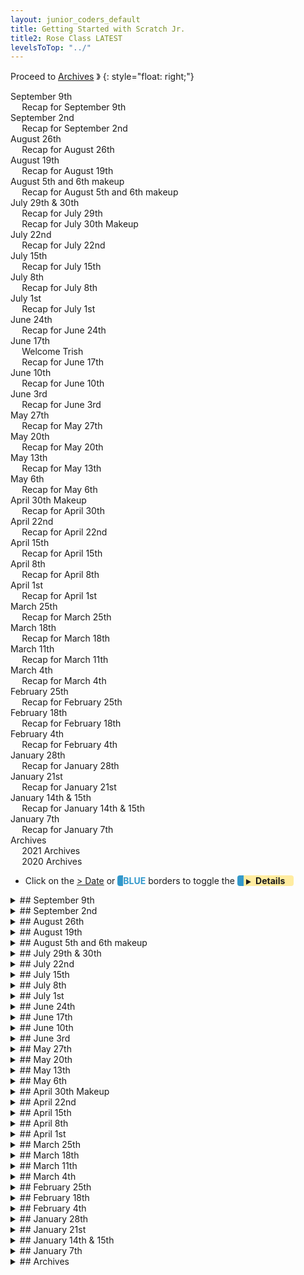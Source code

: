 ```yaml
---
layout: junior_coders_default
title: Getting Started with Scratch Jr.
title2: Rose Class LATEST
levelsToTop: "../"
---
```



Proceed to [Archives](./RoseClassNotes-Archives.html) 》 
{: style="float: right;"}
<br clear="both">

<div id="toc">

<!-- TOC -->

* [September 9th](#september-9th)
  * [Recap for September 9th](#recap-for-september-9th)
* [September 2nd](#september-2nd)
  * [Recap for September 2nd](#recap-for-september-2nd)
* [August 26th](#august-26th)
  * [Recap for August 26th](#recap-for-august-26th)
* [August 19th](#august-19th)
  * [Recap for August 19th](#recap-for-august-19th)
* [August 5th and 6th makeup](#august-5th-and-6th-makeup)
  * [Recap for August 5th and 6th makeup](#recap-for-august-5th-and-6th-makeup)
* [July 29th & 30th](#july-29th--30th)
  * [Recap for July 29th](#recap-for-july-29th)
  * [Recap for July 30th Makeup](#recap-for-july-30th-makeup)
* [July 22nd](#july-22nd)
  * [Recap for  July 22nd](#recap-for--july-22nd)
* [July 15th](#july-15th)
  * [Recap for July 15th](#recap-for-july-15th)
* [July 8th](#july-8th)
  * [Recap for July 8th](#recap-for-july-8th)
* [July 1st](#july-1st)
  * [Recap for July 1st](#recap-for-july-1st)
* [June 24th](#june-24th)
  * [Recap for June 24th](#recap-for-june-24th)
* [June 17th](#june-17th)
  * [Welcome Trish](#welcome-trish)
  * [Recap for June 17th](#recap-for-june-17th)
* [June 10th](#june-10th)
  * [Recap for June 10th](#recap-for-june-10th)
* [June 3rd](#june-3rd)
  * [Recap for June 3rd](#recap-for-june-3rd)
* [May 27th](#may-27th)
  * [Recap for May 27th](#recap-for-may-27th)
* [May 20th](#may-20th)
  * [Recap for May 20th](#recap-for-may-20th)
* [May 13th](#may-13th)
  * [Recap for May 13th](#recap-for-may-13th)
* [May 6th](#may-6th)
  * [Recap for May 6th](#recap-for-may-6th)
* [April 30th Makeup](#april-30th-makeup)
  * [Recap for April 30th](#recap-for-april-30th)
* [April 22nd](#april-22nd)
  * [Recap for April 22nd](#recap-for-april-22nd)
* [April 15th](#april-15th)
  * [Recap for April 15th](#recap-for-april-15th)
* [April 8th](#april-8th)
  * [Recap for April 8th](#recap-for-april-8th)
* [April 1st](#april-1st)
  * [Recap for April 1st](#recap-for-april-1st)
* [March 25th](#march-25th)
  * [Recap for March 25th](#recap-for-march-25th)
* [March 18th](#march-18th)
  * [Recap for March 18th](#recap-for-march-18th)
* [March 11th](#march-11th)
  * [Recap for March 11th](#recap-for-march-11th)
* [March 4th](#march-4th)
  * [Recap for March 4th](#recap-for-march-4th)
* [February 25th](#february-25th)
  * [Recap for February 25th](#recap-for-february-25th)
* [February 18th](#february-18th)
  * [Recap for February 18th](#recap-for-february-18th)
* [February 4th](#february-4th)
  * [Recap for February 4th](#recap-for-february-4th)
* [January 28th](#january-28th)
  * [Recap for January 28th](#recap-for-january-28th)
* [January 21st](#january-21st)
  * [Recap for January 21st](#recap-for-january-21st)
* [January 14th & 15th](#january-14th--15th)
  * [Recap for January 14th & 15th](#recap-for-january-14th--15th)
* [January 7th](#january-7th)
  * [Recap for January 7th](#recap-for-january-7th)
* [Archives](#archives)
  * [2021 Archives](#2021-archives)
  * [2020 Archives](#2020-archives)

<!-- /TOC -->

</div>

-   Click on the [> Date]() or <span style="color: #3399cc;  border-left: 9px solid #3399cc!important;border-radius: 4px 4px; font-weight: bold">BLUE</span> borders to toggle the <span style="background-color:#ffeca0; border-left: 10px solid #3399cc !important;border-radius: 4px 4px;"><b> &nbsp;<span style="font-size: 70%">▶︎</span>&nbsp;&nbsp;Details&nbsp;&nbsp;&nbsp;&nbsp;</b></span> 

<details markdown=1>
<summary markdown=1>## September 9th
</summary>

## September 9th

### Recap for September 9th

Today was an artistic day as kids finished the final version of their Showcase Posters. After fixing the grammar of their drafts, we got out the pens, paper, and scrapbook sheets and created the final mockups, added decorative touches, and put it all together in the scrapbooking sheets. Kids really enjoyed pulling back the cover sheets. The results we quite nice.

{% include imgur.html title="" ID="https://i.imgur.com/RTatZto.jpg" caption="Come to our Showcase on September 30th, after 5PM, to see the rest." width="" height="" spacer="" %}

More than just an art project, this activity is a way of helping kids take pride in their work

It also helps them reflect on questions like:
- What makes a project great? What are the elements of a good game?
- What do I like about this project? What do I like? What would other people like?
- How would I explain this project to someone else? 
- What is a good set of instructions?  How do I make the game easy to use?
- How do specific code points work in the game? How do blocks go together to accomplish major and minor tasks?

Working on the text helped me work on and evaluate the kids' English skills as well. The writing and rewriting process helped them learn and reinforce new skills related to spelling, grammar, vocabulary, and so on. After the break we had a group sharing time where kids practice presenting about their project with others in English.



</details>

<details markdown=1>
<summary markdown=1>## September 2nd
</summary>

## September 2nd

### Recap for September 2nd

Today we continued working on preparation for the Fall Showcase. Kids started or continued adding sections to their Poster, including summaries, favorite parts, instructions and game play, details about the code, and fun facts. 

In addition I did a few one-on-one sessions with the kids, including fixing an accidentally deleted sprite, and initializing positions so the sprite would stay in position.

At the end of class I noted with them some of their accomplishments for the day:

- Student M wanted to write in Japanese first and then translate that into English. When he tried to explain the Japanese to me in English, he found he could just say it in English directly.

- Student D worked very steadily and neatly.

- Student S was good at asking for help and being patient about getting answers.

- Student Y was also very organized and worked independently.

- Student K enjoyed collaborating and made a good effort at explaining his questions English.

- Student H was very enthusiastic and showed initiative and creativity. His poster design was a model for the rest of the class. 

</details>


<details markdown=1>
<summary markdown=1>## August 26th
</summary>

## August 26th

### Recap for August 26th

Today we began with an overview of the upcoming Fall Showcase. (more information about this will be sent to parents soon.) I went over the various elements they will be prepared to talk about, such as giving an introduction, explaining the game play, and so on.

Student K and M  wrote short descriptions of their projects as part of their introductions. This inspired them to make minor improvements to their games, such as adding a game over score or descriptions of the various levels.

Student S chose some projects for her Showcase and we practiced describing her ScratchJr. projects and how they function. She may also demonstrate a recent Scratch project.


</details>


<details markdown=1>
<summary markdown=1>## August 19th
</summary>

## August 19th

### Recap for August 19th


{% include zakviewer.html Name="2022 8 19 COFM Final" ID="https://scratch.mit.edu/projects/716775548/" caption="Student M has completed his project. 

His final addition this week was to add a high score variable and show it, just as in [this Jelly Jump project](https://scratch.mit.edu/projects/674006017/). We examined the code, and found and imported the sprite that displays the score, and the code in the project that updates the score:

``` 
when @greenFlag clicked
forever
    set [score v] to (round (((scrollY) + (50)) / (100)))
    if <(score) > (☁ Actual highscore)> then
        set [☁ Actual highscore v] to (score)
    end
end
```
{: .msb}

He then modified this to work in his project.

``` 
when @greenFlag clicked
forever
    if <(MONEY) > (☁ Actual highscore)> then
        set [☁ Actual highscore v] to (MONEY)
    end
end
```
{: .msb}

This was a great exercise in hacking and reusing code from one project to another.
<span>" %}


{% include zakviewer.html Name="2022 8 19 Submarine remix on Scratch" ID="https://scratch.mit.edu/projects/593081843/" caption="We then discussed his next project, and he looked through his rather long list of remixes to find one he liked, which turns out to be this submarine game." %}


Since Student S is starting Scratch, I suggested she try [Run Marco Run](https://runmarco.allcancode.com/), which is a useful as training for using Scratch. She was able to get through the first few levels very well on her own. 

{% include imgur.html title="" ID="https://i.imgur.com/lyVrsXp.jpg" caption="When she reached the stage of having to repeat a series of blocks we used pen and paper to work out what the repeated sequence should be. After a few tries she seemed to get it." width="" height="300px" spacer="" %}

{% include zakviewer.html Name="2022 8 19 heart, cloud and ballon" ID="https://scratch.mit.edu/projects/719819301/" caption="She also finished the flying tutorial she started last week. I challenged her to add something to the project, and suggested she use a change size block, and this is how it came out." %}

Student H mostly explored on his own. Though he indicated he wanted to make a project, he did not do so in the end.




</details>



<details markdown=1>
<summary markdown=1>## August 5th and 6th makeup
</summary>

## August 5th and 6th makeup

### Recap for August 5th and 6th makeup



This week some of our class joined with the Summer Coding Camp, where they could work with other scratchers. 

{% include zakviewer.html Name="2022 8 5 Student K Roulette Wheel" ID="https://scratch.mit.edu/projects/719581720/" caption="For example, Student K made this project with a start button and a rotationg roulette wheel." %}

{% include zakviewer.html Name="2022 8 5 Student K color effect" ID="https://scratch.mit.edu/projects/614660661/" caption="He also made a series of projects such as this one exploring color effects." %}

{% include zakviewer.html Name="2022 8 5 Student D" ID="https://scratch.mit.edu/projects/718490181/" caption="Student D also joined the Cooding camp and worked on this maze project." %}

{% include zakviewer.html Name="2022 8 5 COFM for 2022 07 29 code with instructions on Scratch" ID="https://scratch.mit.edu/projects/716775548/" caption="Student M finished adding the art gallery for his project and initialized his variables. I can see that he is beginning to understand how to modify the project, and the project is now quite functional." %}

{% include zakviewer.html Name="2022 8 5 Untitled on Scratch" ID="https://scratch.mit.edu/projects/719819301/" caption="Student S is graduating up to scratch, and made this project based on a flying tutorial. She is doing a great job quickly developing mouse and keyboard skills needed for Scratch, and is able to navigate the tutorial almost by herself." %}

</details>


<details markdown=1>
<summary markdown=1>## July 29th & 30th
</summary>

## July 29th & 30th

### Recap for July 29th


{% include zakviewer.html Name="2022-07-29 Demon Game" ID="https://scratch.mit.edu/projects/708689193/" caption="Student K fixed his weapons to show meaningful weapon names when hovering. He added code to attack when the space key is pressed. The coding focus was broadcasts and creating myblocks." %}


{% include zakviewer.html Name="2022-07-29 COFM " ID="https://scratch.mit.edu/projects/716775548/" caption="Student M started making the code for his 3rd room. We reviewed the concept of nested ifs, and when he suddenly got it, he was off. He is making great progress and as usual showing great initiative." %}



{% include imgur.html title="" ID="https://i.imgur.com/M5KIwGR.gif" caption="Student S created a variation of the Animate My Name Bootup Project. We used multiple start blocks to make the letters move at different angles and spin at different speeds." width="" height="" spacer="" %}

### Recap for July 30th Makeup

{% include zakviewer.html Name="2022 8 2 Untitled-7 on Scratch" ID="https://scratch.mit.edu/projects/716423538/" caption="Though Student D arrived late and was only in class briefly, he did make this original project. The project is not quite finished but his effort working out how to code it  was very good." %}



</details>


<details markdown=1>
<summary markdown=1>## July 22nd
</summary>

##  July 22nd

###  Recap for  July 22nd


{% include zakviewer.html Name="2022 7 25 COFM" ID="https://scratch.mit.edu/projects/716761149/" caption="
Student M did some layer adjusting: the room closed sprite covering the classroom has to appear in front of the classroom when the game starts. If the he has enough money, clicking the sprite opens the classroom. We then used some nested ifs: if the cat is assigned to go to the classroom, then if there is enough money, the cat can go to the classroom. 

Student M has definitely improved his skill in the course of this project.  Having done two room with help, I think he might be ready to take on the final 6 rooms by himself. 

<span>" %}

{% include imgur.html title="" ID="https://i.imgur.com/XFfxbPF.png" caption="Student D worked on making a project about someone turning on a lightbulb. I gave him some tips on using the costume editor that he used to make this drawing." width="" height="" spacer="" %}

{% include zakviewer.html Name="2022-07-25 Untitled-7 on Scratch" ID="https://scratch.mit.edu/projects/716423538/" caption="He also made this project based on a tutorial." %}

Student S made a ScratchJr. maze project similar to a mario platformer. She did a great job using message blocks, and together we added coins that disappear when the player touches them, and even a flashing effect and sound.

Student K continued making his go home button clear all the screens. We are working on adding code that will allow the player to use the weapon to attack the spider and skeleton. 

</details>



<details markdown=1>
<summary markdown=1>## July 15th
</summary>

## July 15th

### Recap for July 15th

* Demon Game

{% include zakviewer.html Name="2022 7 15 COFM 5" ID="https://scratch.mit.edu/projects/708689193/" caption="Student K first problem was that his You Die screen was showing when the game started. This was a good demonstration of why initialization is importabe. Then he added a return HOME button" %}

{% include zakviewer.html Name="2022 07 15 broadcast demo on Scratch" ID="https://scratch.mit.edu/projects/714399589/" caption="To implement his HOME button I used this basic project to show him how to use broadcasts and receive blocks to control other blocks. Clicking the cat hides the girl and makes the bowtie jump. Hiding the screen and buttons also led into a discussion about layers." %}

* Family Mart

{% include zakviewer.html Name="2022 7 15 COFM 2022 07 15 on Scratch" ID="https://scratch.mit.edu/projects/714407794/editor" caption="Student Y finished putting in the code for his classroom and then he worked on making that classroom only open up once the money is $100. He also changed some variables his names to make them more consistent." %}

Student H all worked on his own.

ScratchJr.
  : Student A made a project focusing on using a touch block. He made several characters that you could touch to make them say silly sounds. I suggested that he had separate motions that would start and last as long as the sounds. Adjusting it to do that was kind of fun.

  : Student S made a fidget spinner project and then added many characters that also did various turns. At the end of the class we used the camera to make a turning picture fidget.





</details>


<details markdown=1>
<summary markdown=1>## July 8th
</summary>

## July 8th

### Recap for July 8th

Scratch
  : The scratch group worked on individual projects today.

* Student M continued working on adding a second room to his project, and today his focus was on creating and modifying myblocks.

{% include imgur.html title="" ID="https://i.imgur.com/MeYggxz.png" caption="By renaming and creating new myblocks, he created separate code paths for the Family Mart and Classroom." width="" height="" spacer="" %}

{% include imgur.html title="" ID="https://i.imgur.com/XoBh3y4.png" caption="He began creating the matching code for these myblocks." width="" height="" spacer="" %}

* Student K fixed a mistake he made in copying my template code, and so was finally able to get the hearts to work. 

{% include imgur.html title="" ID="https://i.imgur.com/yEzbdlP.png" caption="He also transcribed another section of code that detects when the player dies. He began working on the 'you die' screen." width="" height="" spacer="" %}

* Pong Game

I prompted Student A to add some new features to his Pong game. He wanted to make the game repeat, so I introduced broadcast and receive blocks and we used them to make his project repeat after the ball breaks. 

{% include imgur.html title="" ID="https://i.imgur.com/XQ9mkZK.png" caption="I briefly explained why we needed a stop this script block here. Then, we used broadcast and receive to add a game over effect. " width="" height="" spacer="" %}

{% include zakviewer.html Name="2022-07-09 bounce game Daifuku 2022 07 01 on Scratch" ID="https://scratch.mit.edu/projects/710787791/" caption="While class finished he was working on adding a cat who comes in at the end of the game to break the broom." %}

* Exploring 
  
Student H seemed happy exploring games on his own today.


ScratchJr.
  : The ScratchJr. kids worked with our new teacher Trisha to make several original projects.

* Cat coming out of a shell

Student A made a couple of projects with original ideas. In one of them he cleverly makes a cat come out of a shell by moving the shell out of the way. He also created some clever synchronized motions. Even though he is still getting command of Scratch program logic, he is being very creative with what he can accomplish.

* Racing Game

Student S made a kind of racing game, where you can touch the cars to make them reach the end and go to the next screen. We talked about what a good next project for her would be, and we came up with the idea for a kind of maze where you have to tap the sprites in the right order to get the cat accross the screen. I introduced her to the copy shape tool in the image editor and she explored fun way to make drawings with this. Student S is also showing a lot of creativity and independent learning as well.



</details>


<details markdown=1>
<summary markdown=1>## July 1st
</summary>

## July 1st

### Recap for July 1st

Scratch Jr.
  : Student A made a game about 2 cats fighting each other  

  : Student S maze project: we made a dragon maze game. , using messages to hide another character  
  

Scratch
  : Student Y continued working on generating random armor. He added more costumes and the appropriate code in parts of the costume but still has some parts to finish.


  : Student K worked on cleaning up his projeect by renaming sprites. I worked with him to learn how to add code from a text template.
  
  
  : Student M worked very hard this week. To create the second room (the family mart) in his project, we first renamed the original mybocks and then created similar myblocks for the second room (the classroom). He has a few more steps before the second room is working.


{% include zakviewer.html Name="2022-07-02 bounce game" ID="https://scratch.mit.edu/projects/710787791/" caption="
Student D worked on his modified Broom Pong game. he wanted the ball to break, so I showed him how to create basic animation frames of the ball breaking using the editor. He made the costumes and next week we will make the broom break when it is hit. 
" %}


Student H did not create any projects today.


</details>


<details markdown=1>
<summary markdown=1>## June 24th
</summary>

## June 24th

### Recap for June 24th

{% include zakviewer.html Name="2022-06-24 Baseball" ID="https://scratch.mit.edu/projects/708987771/" caption="Student D made a baseball game. I gave him an introduction to a variety or different blocks, for example, the 'key pressed - key pressed' trick:

```
change y by ((10) * (<key [up arrow v] pressed?> - <key [down arrow v] pressed?>))
```
{: .msb} 

makes the batter move. We make the baseball bounce against the ball and edge like this:

```
if <touching [Ball v]?> then
	point in direction (180)
	change [score v] by (-1)
end
if on edge, bounce
```
{: .msb} 

<span>" %}

{% include zakviewer.html Name="2022-06-24 Student Y Demon Game Fixed 2022 06 18 on Scratch" ID="https://scratch.mit.edu/projects/666094890/" caption="Today was a mostly a cleanup day for Student Y, who cleaned up his code to incorporate his armor selection step into the main flow. " %}

{% include zakviewer.html Name="2022-06-24 Demon Game with instructions cleaned up copy on Scratch" ID="https://scratch.mit.edu/projects/708689193/" caption="Student K also worked on his Demon Game" %}

{% include imgur.html title="" ID="https://i.imgur.com/tZPxb7v.png" caption="I gave him a rubric to complete and he make the corresponding code (with one mistake). He was very clever and discovered he could use emoji as costume names." width="" height="" spacer="" %}


{% include zakviewer.html Name="2022-06-29 COFM 2022 06 24 with directions for next week on Scratch" ID="https://scratch.mit.edu/projects/709704281/" caption="Student M began adding a second room to his project. He created new my blocks and used an if block to select which room his sprite will go to. This is still a work in progress." %}

Student S worked on making a simple maze in scratch.

Student A created a game in ScratchJr.: 

{% include giphy.html link="https://media.giphy.com/media/g6hT24RX0z023KDlFE/" %} 

Student H did not do any coding today, but focused on a fortnite scratch game.


</details>


<details markdown=1>
<summary markdown=1>## June 17th
</summary>

## June 17th

### Welcome Trish
A new assistant, Trish, will be joining our Friday class. She spent most of the class getting to know some of the kids, and having them 'teach her' about Scratch and ScratchJr. Trish is one of our Thursday Emerging Fluency teachers, but she will be coding with us on Fridays, so feel free to introduce yourself to her.


### Recap for June 17th

{% include zakviewer.html Name="2022-06-17 Student M COFM " ID="https://scratch.mit.edu/projects/701386865/" caption="First, Student M fixed the routine changes the max in the room when clicked. Then he made a new room for his cars if they get more than 100 pts." %}
{% include imgur.html title="" ID="https://i.imgur.com/CCH7VkZ.png" caption="He was able to code this mostly on his own, which was a step up for him." width="" height="" spacer="" %}


{% include zakviewer.html Name="2022-06-17 Student Y Demon Game Fixed 2022 03 25 on Scratch" ID="https://scratch.mit.edu/projects/666094890/" caption="Student Y first did some housekeepin on his project, such as fixing the initial position of his armor stand, and properly naming his sprites.  " %}

{% include zakviewer.html Name="2022-06-17 Simple broadcast on click demo" ID="https://scratch.mit.edu/projects/706303339/" caption="Then I created him this demo project so he could see how to use broadcasts and randomly generate different armor. He worked on creating more armor for his project." %}


{% include zakviewer.html Name="2022-06-17 Student K Demon Game" ID="https://scratch.mit.edu/projects/703632443/" caption="student K created a variable for Health Points and made his character lose HP when attacked by the spider or goblin. I explained to him how to make his heart show health points, but we left coding it until next week. It will eventually look like this: 

```
define renew health
show
if <(id) > (HP)> then
    switch costume to [black v]
    if <(id) < ((HP) + (10))> then
        switch costume to [half v]
    end
else
    switch costume to [red v]
end
show
```
{: .msb}

<span>" %}


{% include imgurmp4Captioned.html title="" link="https://i.imgur.com/GyJP5lm.mp4" caption="
A new teacher, Trisha, is joining us, and Student A and showed off his latest project to her about a cat and 'letter' M ? having a conversation. This is a good use of message and wait blocks to keep the conversation going." width="" height="" spacer="" %}



</details>

<details markdown=1>
<summary markdown=1>## June 10th
</summary>

## June 10th

### Recap for June 10th


{% include zakviewer.html Name="2022-06-10 butter on Scratch" ID="https://scratch.mit.edu/projects/703548222/" caption="Student H made a project devoted to the song Butter. We touched on how to initialize project, how to trigger an action with a click, and how to broadcast a message to all the blocks (so they hide), and included a glide and change size block when BTS is clicked. This project is a step forward for this child." %}

{% include zakviewer.html Name="2022-06-10 Demon Game with instructions" ID="https://scratch.mit.edu/projects/679374913/" caption="Student K worked on making the Spider move when the main game starts. Eventually the spider will deliver damage to Maikey, and the damage will be shown in the hearts. " %}

{% include zakviewer.html Name="2022-06-12 Student Y Demon Game Fixed 2022 03 25 on Scratch" ID="https://scratch.mit.edu/projects/666094890/" caption="Student Y revised his armor selection system. After pressing 'a' the armor selection screen shows. Pressing the random armor button sends a messge to generate a random weapon in the weapon block." %}


Student S made a project where a dragon tries to eat Utlraman. She used say, blocks, bump blokcs, visibility blocks, among others. The she began a 'day in the life' project that makes a 4 panel comic. She began by making a conversation bwteen here and her mother.

Student A made project called a sunny day for biking where and airplane and a bicyle walk through a scene with clouds, birds and a jumping basketball.

{% include zakviewer.html Name="2022-06-12 COFM 2022 06 03 with directions for next week on Scratch" ID="https://scratch.mit.edu/projects/701386865/" caption="Student M added some template code that increased the maximum number of occupants if the player has enought money. Then we adjust this in class to happen if the player clicks the family mart." %}



{% include zakviewer.html Name="2022-06-12 Untitled-3" ID="https://scratch.mit.edu/projects/703546178/" caption="Student D made a balloon popping game from a tutorial. Then we worked together to come up with some improvements such as sounds, setting a score limit of 100, color effects, and a star effect." %}


{% include imgur.html title="" ID="https://i.imgur.com/cHmQN3m.png" caption="The star effect uses the mosaic effects." width="" height="" spacer="" %}



</details>


<details markdown=1>
<summary markdown=1>## June 3rd
</summary>

## June 3rd

### Recap for June 3rd


{% include zakviewer.html Name="2022-06-03 COFM " ID="https://scratch.mit.edu/projects/701386865/" caption="Student M and I discussed next steps for his program. He wanted to make it that if you have enough money, the number of people in the Family Mart goes up. I gave him some pseudocode for how to do it, and he made an effort to complete it, to be completed next week." %}



{% include imgur.html title="" ID="https://i.imgur.com/tYe4T4M.png" caption="Student A made a multiscreen project. The first has the cat saying something and then goin gto the second dscreen. " width="" height="" spacer="" %}

{% include imgur.html title="" ID="https://i.imgur.com/Tto3bN2.png" caption="The second used the bump block to play a game of basketball. " width="" height="" spacer="" %}

{% include imgur.html title="" ID="https://i.imgur.com/Tto3bN2.png" caption="The third created a conversation between the cat and the robot using message blocks. Student A is making progress." width="" height="" spacer="" %}


{% include zakviewer.html Name="2022-06-03 Student D Pong" ID="https://scratch.mit.edu/projects/700521898/" caption="Student D made the pong tutorial. Then I challenged him to make some modifications. He made the color of the padddle chane when it is hit. He learned how to use the time to limit the game to 3 minutes. We talked about how to calulate how many seconds are in 3 minutes. He added levels, and the speed of the ball changes each level. He added a score." %}


Student S made a project describing her day. In addition to using a variety of blocks, I sowed her a trick to make it look as though she is getting dressed and the clothes are following her in the 2nd and 3rd screen.
{: .jsgif style='margin-bottom:0;'}
{% include giphy.html link="https://media.giphy.com/media/pbnDkWsoPLAHiGDyke/" %} 


Student H was not feeling well and spent most of the class resting.
{: .jsgif}

{% include zakviewer.html Name="2022-06-03 Student Y Demon Game" ID="https://scratch.mit.edu/projects/666094890/" caption="Student Y wanted to create a minecraft armor table. After a little discussion he understood the basic procedure and he used some initial go to blocks to place each part. When you press 'a'' the table appears." %}

{% include zakviewer.html Name="2022-06-03 Demon Game with instructions" ID="https://scratch.mit.edu/projects/679374913/" caption="Student K continued working on adapting his characters' costumes." %}

</details>



<details markdown=1>
<summary markdown=1>## May 27th
</summary>

## May 27th

### Recap for May 27th


UFO
  : Student S worked on her own project for a while, and then we worked together on an original project about UFO's. Two cats are speaking. She learned the "bump and step back" trick to activate a bump without getting stuck in a loop. She used wait blocks to make a conversation, and then a UFO appears.

{% include giphy.html link="https://media.giphy.com/media/r2SSTXQWb5kzXQygHu/" %} 


{% include veed.html title="" ID="https://www.veed.io/embed/fb341e14-92fd-4afc-9188-b0fe19c93248" caption="Student A made a project that used tap blocks and messages and a variety of blocks, including ones he created himself." width="" height="" spacer="" %}


 
{% include zakviewer.html Name="2022-05-7 Cat owns an Family Mart 2022 05 20 with directions" ID="https://scratch.mit.edu/projects/694152059/" caption="Student M followed a template that I gave him and added code to make his cats return when the family mart is full. " %}

{% include imgur.html title="" ID="https://i.imgur.com/6PxIh9R.png" caption="He learned how to use the set variable and swich costume blocks to create the effect." width="" height="" spacer="" %}


{% include imgur.html title="" ID="https://i.imgur.com/zjOyaqr.png" caption="Student K worked on carefully redrawing his character so it could be blue. Due to a limitation in Scratch this was necessary. This was a time consuming progress so kudos for sticking with it." width="" height="" spacer="" %}


{% include zakviewer.html Name="2022-05-27ß Scratch Project" ID="https://scratch.mit.edu/projects/697370880/" caption="Student D worked on various challenges using the point and move blocks. For example he had to make the 7 sprite move in a square, and then in a larger square. The next challenge, partly completed, is to make the 7 and 9 switch places." %}


</details>


<details markdown=1>
<summary markdown=1>## May 20th
</summary>

## May 20th

### Recap for May 20th


{% include zakviewer.html Name="2022-05-21 Cat owns an Family Mart 2022 05 20 with directions for next week on Scratch" ID="https://scratch.mit.edu/projects/694152059/" caption="student M made the cat go back to his original place when the family mart was full. " %}


{% include zakviewer.html Name="2022-05-21 Demon Game using clones on Scratch" ID="https://scratch.mit.edu/projects/679374913/" caption="Student K modified his code so that the weapons follow his Maikey sprite. He also added some more sprites." %}

{% include zakviewer.html Name="2022-05-21 Student Y Demon Game Fixed 2022 03 25 on Scratch" ID="https://scratch.mit.edu/projects/666094890/" caption="Student Y added more characters to his game. We discussed how to go about making names for his characters that appear above them." %}


{% include zakviewer.html Name="2022-05-21 にゃんこ大戦争 on Scratch" ID="https://scratch.mit.edu/projects/689871622/" caption="Student H began making a battle cats project by using the youtube video below" %}

{% include youtubelazy.html  videoID="-K2T5o0eYbk" %}


Student S made another BootupPD project called my family. We then upgraded the project by making the characters speak, and I gave her the challenge of making the characters speak in turn. This is an exercise in using bump blocks, the start block, and message blocks. Next we will continue making the conversation pass from person to person in the project.

Student A worked on a rocket project and played with the costume editor and adding photos.


{% include zakviewer.html Name="2022-05-21 Untitled on Scratch" ID="https://scratch.mit.edu/projects/693723636/" caption="Student D worked his first tutorials in scratch. After he had a basic understanding of the layout and how to place blocks I encouraged him to explore the blocks he could. He worked mostly wiht the say and move blocks, but he also discovered the myblock feature. I showed him how to use that to repeat actions several times." %}


</details>


<details markdown=1>
<summary markdown=1>## May 13th
</summary>

## May 13th

### Recap for May 13th



{% include zakviewer.html Name="2022-05-13 Student Y Demon Game " ID="https://scratch.mit.edu/projects/666094890/eitor" caption="Student Y's main objective today was to have a character lose 'power' when clicked. " %}

{% include imgur.html title="" ID="https://i.imgur.com/l29boIW.png" caption="He tried to figure it out himself, and got very close. The power needed to be multliplied by -1 for the routine to work. When the character runs out of power, he will fall over and dies." width="" height="" spacer="" %}

{% include zakviewer.html Name="2022-05-13 Demon Game using clones on Scratch" ID="https://scratch.mit.edu/projects/679374913/" caption="Student K made his Maikey sprite move on arrow presses and made other adjustments to his game." %}

{% include zakviewer.html Name="2022-05-13 Student H looking for eyeglasses " ID="https://scratch.mit.edu/projects/553913239/" caption="Student H came up with 2 projects this week. He made this game that had a crazy cat chaing a pair of sunglasses." %}


{% include zakviewer.html Name="2022-05-13 Student H にゃんこ大戦争" ID="https://scratch.mit.edu/projects/689871622/" caption="He also made this cat that fires cats project. Click the bottom cat to see it in action." %}


ScratchJr
  : The ScratchJR kids worked on making a racing game based on this BootupPd project. 

{% include youtubelazy.html  videoID="0QY_rF8h6-Y" %}

First we made the characters move at different speeds, and to return home when they touch another character at the end of the line. Student A had a lot of fun experimenting with the drawing editor. Student S made this into a Mother's Day project, and showed initiative and creativity in choosing characters and in making the course go vertically, which looks very nice. 

{% include giphy.html link="https://media.giphy.com/media/0gu6fdPTswX9AnIkx1/" %} 



</details>

<details markdown=1>
<summary markdown=1>## May 6th
</summary>

## May 6th

### Recap for May 6th

ScratchJr
  : Student A decided to review skills by making his own project. It involved characters moving across the screen and bumping into each other. He also greatly enjoyed typing in various emoji. 

  : Student S made a project where the characters move, bump into each other, and can be tapped to do things. This is a review of how to use in the bump, touch and loop blocks.
{% include giphy.html link="https://media.giphy.com/media/rYHuM5QrTmL50Odcag/" %} 

Scratch
  : Students K and Y both use clones to show the tools. student M
{% include imgur.html title="" ID="https://i.imgur.com/tePWjT5.png" caption="When they press the tool number key, it should move to the player. We  learned how to use the join block with a variable to detect different types of key presses with one block. This way we compare the clicked key to the id of the clone and know which clone to activate. This works for clicks too" width="" height="" spacer="" %}


{% include zakviewer.html Name="2022-05-06 Demon Game using clones" ID="https://scratch.mit.edu/projects/679374913/" caption="You can see it here after choosi" %}

{% include imgur.html title="" ID="https://i.imgur.com/OUlDgSV.jpg" caption="Student Y worked on making a detailed plan for his project. Many students are reluctant to do this step, but he has embraced it with flair. also needed some instruction on converting webp files to jpg for his project." width="" height="" spacer="" %}


{% include imgur.html title="" ID="https://i.imgur.com/2804sgk.png" caption="Student M worked on making his cats go to Family Mart when they reach the middle. First we shrink them, increase the number of occupants and go to the room. He used a repeat loop for the shrink routine, and go to and ghost effects to make him disappear and reappear." width="" height="" spacer="" %}


First, Student H completed a 5 minute challenge to refactor a shooter game so it worked with the arrow keys instead of the w-a-s-d keys. Then I helped him change a video into a gif to import it into a new project. To help him maintain focus I used a 5 minute timer for him. If he maintained focus for 5 minutes, he would gain some free time. This seemed to be increase the amount of time he could stay on focus.

{% include zakviewer.html Name="2022-05-06 戦え" ID="https://scratch.mit.edu/projects/684157189/" caption="He also made several new mini-projects such as this one, which shows considerable progress." %}

</details>


<details markdown=1>
<summary markdown=1>## April 30th Makeup
</summary>

## April 30th Makeup

### Recap for April 30th



* Today Student M worked on his **Cat owns a Convenience Store** project. 


{% include imgur.html title="" ID="https://i.imgur.com/KZZjj53.png" caption="The first step was to set up 3 variables: room occupants, max in room, money. He then created myblocks (get money, go to room 1, leave room when ready) for the main start as a clone loop. This is the main game loop. We also started making the get money loop." width="" height="" spacer="" %}


{% include zakviewer.html Name="2022-04-30 Cat owns a Convenience Store" ID="https://scratch.mit.edu/projects/655392474/" caption="No visible changes as yet..." %}


* The other students in the class took turns "tutoring" Student S in using ScratchJr. They began a project with 2 screens, and I challenged her to continue the story on her own.

{% include imgur.html title="" ID="https://i.imgur.com/X6CV8nC.gif" caption=" She created a game where the cat chases the piece of toast. If it touches the toast it shrinks and the user has to touch it to make it bigger again. We talked about how to know when a game is over, and suggested the game end after 25 loops. She worked well on her own, and I gave her some help making the toast say 'ouch' using the bump block, and adding a jump to the fourth screen, by adding a blank screen, returning to screen 3, and then dragging the block. She also learned how to drag a sprite to a screen to make a copy of it in that screen." width="" height="" spacer="" %}




</details>



<details markdown=1>
<summary markdown=1>## April 22nd
</summary>

## April 22nd

### Recap for April 22nd

{% include zakviewer.html Name="2022-04-22 Demon Game using clones on Scratch" ID="https://scratch.mit.edu/projects/679374913/" caption="Student K continued trying to understand clones. We talked about how to size the health that make up his health meter. We created a new message to eliminate the need for many individual sprites and go directly to the main health sprite. We struggled to position the hearts at the right location, because it turned out an error elsewhere in his code was hiding the heart." %}


Student Y worked on figuring out how his player should choose their costume. Unusually, he dseems to have decided on a mix between randomly and with some user control. Once this is clear, he will be able to code it.

Student S chose to make another square maze like this: 

![](./../../../junior_coders/Overview/images/FollowTheMazeGame.gif)

Her focus was on learning how to use the paint editor to change line shapes, how to use the camera to import Pokemon images (for the buttons) into the paint editor, and then how to create buttons using messages. 

Student D worked on making a simplified Math Quiz. The key point was how to use messages to control the sequence of actions: Question 1 => Answer 1 -> Question 2 => Answer 2 -> Question 3 => Answer 3 -> Game over screen, where each arrow is a send/receive pair of blocks. He also learned how to use the camera to import images, and about using the hide and show blocks.

Students M and H made minor progress on their recent projects.


</details>



<details markdown=1>
<summary markdown=1>## April 15th
</summary>

## April 15th

### Recap for April 15th

Student M worked on developing his Cat Owns an Inn project. His plan is
* Each cat that goes into Room 1 gives $2
* A maximum of 5 cats can go into the room
* If you have more than $10, the maximum goes up by 1
* If the room is full, the cat goes back and has a worried expression. 

We began to code this, and talked about the variables we would need. 

Students Y and K are both at a stage where their Demon Game programs need to use clones to create multiple copies of a sprite. Today we discussed exactly how they want to use the clones. For example, how to choose weapon randomly or how to create hearts to show character strength. Once it is clear what they want, we will be able to make the clones behave as they should.

Students A and S worked first on making square mazes. In addition to giving practice in using the paint editor to control line thickness and fills, it demonstrates creating buttons that send messages.

![](./../../../junior_coders/Overview/images/FollowTheMazeGame.gif)


For a follow-up challenge we then created an Animate My Name project. The special challenge was making the middle letter make the outside letters change places. This involves one message going to two sprites at the same time.

{% include giphy.html link="https://media.giphy.com/media/PUxPUNhdwXulzfL1Za/" %} 


{% include zakviewer.html Name="2022-04-15 CHristmas Project" ID="https://scratch.mit.edu/projects/676278234/" caption=" He got a gif off the internet and added a modified version of a stock sound. He had a lot of fun showing it off after class to other students and parents." %}


</details>

<details markdown=1>
<summary markdown=1>## April 8th
</summary>

## April 8th

### Recap for April 8th

{% include zakviewer.html Name="2022-04-10 Demon Game" ID="https://scratch.mit.edu/projects/614681649/" caption="Student K continue working on his Demon game. He added some more game elements to his main screen, lik HP and hearts. He also began working on making a key press move the weapon to Mikey." %}


{% include imgur.html title="" ID="https://i.imgur.com/7P6sz1j.png" caption="Student M worked on making his cats point in the right direction when they appear. This involved an if test.  We used a set rotation style to keep the cat from rotating upside down, and set the direction to 90 or -90, depending on the variable left or right. The variable left or right is 1 when the character is on the right, and 2 when the character is on the left." width="" height="" spacer="" %}



Scratch Jr New Students
  : New student S1 used ScratchJr. to make a maze. We created a sprite with a set of shapes, and then she taught the cat to move around the shapes. We coded it so that if she touched the shapes, she would return to the original position. At the end we added a target sprite and a special effect when we successfullly reach the end of the maze.

  : New Student S2 started off by exploring Scratchjr. on his own. He told me he likes Pokemon characters, and he played with the paint editor. We made the pokemon characters move around the screen. I taught him how to copy code and he discovered that copying the same motion script made the characters move faster and faster. 


</details>



<details markdown=1>
<summary markdown=1>## April 1st
</summary>

## April 1st

### Recap for April 1st

Countdown Timer
  : Student K's first task was to create a countdown for the start of the game.

{% include imgur.html title="" ID="https://i.imgur.com/g8SGoDA.png" caption="We showed the sprite for 3 seconds, then waited, then broadcast to sprite 2," width="200px" height="" spacer="" %}

{% include imgur.html title="" ID="https://i.imgur.com/Cpyuhb0.png" caption="again, to sprite 1," width="150px" height="" spacer="" %}

{% include imgur.html title="" ID="https://i.imgur.com/NkJTmUD.png" caption="then finally to the start sprite," width="150px" height="" spacer="" %}

{% include imgur.html title="" ID="https://i.imgur.com/Ym9PYtw.png" caption="and lastly to where the game begins. This was a good demonstration of how broadcasts can be chained from one into the next to create a sequence of events." width="" height="" spacer="" %}

Using Clones to Choose a Weapon
  : Both Students today were at a stage in the game where they could use clones to create a series of buttons for choosing a weapon. 

{% include zakviewer.html Name="2022-04-07 Student Y Demon Game Fixed 2022 04 01 fixed" ID="https://scratch.mit.edu/projects/672566264/" caption="Student Y learned how to use one sprite to choose a weapon. We created clones, and when the clones are clicked, we set a local variable that tells us which weapon to show." %}


{% include zakviewer.html Name="2022-04-08 Demon Game" ID="https://scratch.mit.edu/projects/614681649/" caption="Student K also began working on this stage." %}



</details>


<details markdown=1>
<summary markdown=1>## March 25th
</summary>

## March 25th

### Recap for March 25th

{% include zakviewer.html Name="2022-03-25 Student M Cat owns an Inn Revised" ID="https://scratch.mit.edu/projects/666047491/" caption="Student M began making the Cat Owns an Inn Project. This project was intended as a quick intro to key concepts that he has identified as needed but has not coded before. Ideas covered included Broadcast Model, Initialization, Creating Clones, Starting a Clone, Creating Variables, Size and Ghost effect, random numbers, glides, and ifs and conditionals." %}


{% include imgur.html title="" ID="https://i.imgur.com/beKJV7G.png" caption="Student K created a ground by using eight 'dirt' sprites, and I showed him how to create an array of buttons with just one sprite using clones." width="" height="" spacer="" %}

{% include zakviewer.html Name="2022-03-25 Demon Game" ID="https://scratch.mit.edu/projects/614681649/" caption="" %}


{% include zakviewer.html Name="2022-03-25 Demon Game Fixed 2022 02 04" ID="https://scratch.mit.edu/projects/639245268/" caption="Student Y also needed an array of buttons. His main concern was how to make it so that we could click them and know which one was clicked." %}


{% include imgur.html title="" ID="https://i.imgur.com/ueR1Jt2.png" caption="First we created the clones by looping over the positions" width="" height="" spacer="" %}


{% include imgur.html title="" ID="https://i.imgur.com/ejuAV4B.png" caption="Then we set the appropriate costume and created a test to see which is clicked. We used a local variable to know which clone is which, and a global variable to know which was clicked. By comparing the two we know which clone is clicked." width="" height="" spacer="" %}


</details>


<details markdown=1>
<summary markdown=1>## March 18th
</summary>

## March 18th

### Recap for March 18th

Student Y started working on the next screen of his Demon Game.  

{% include imgur.html title="" ID="https://i.imgur.com/cyRp0Ck.png" caption="He created a mockup of the screen and collected the blocks that he will used for it. Most of these are derived from Minecraft." width="" height="" spacer="" %}

<br/>
Student K likewise did the same, though his approach was different. His main focus this week was using broadcast and receive blocks to change the screen. 

{% include zakviewer.html Name="2022-03-20 Demon Game" ID="https://scratch.mit.edu/projects/614681649/" caption="First he added the change of screen when pressing the other level buttons, and then he made all the characters appear and disappear at the right time." %}

</details>

<details markdown=1>
<summary markdown=1>## March 11th
</summary>

## March 11th

### Recap for March 11th


Both kids made significant progress today.


{% include zakviewer.html Name="2022-03-12 Demon Game" ID="https://scratch.mit.edu/projects/614681649/" caption="Student K:
1. created the background for the main screen. I showed him how to use one sprite for the background, then use a switch costume block to change the background. This is better than using multiple sprites. 
2. He used when I receive block to change the background once choosing the level. 
3. He created a spider and I helped him look for Minecraft soundboards to get the sounds for the spider.<span >" %}

{% include zakviewer.html Name="2022-03-12 Demon Game Fixed 2022 02 04" ID="https://scratch.mit.edu/projects/639245268/" caption="Student Y:<br>
1. Learned how to create a variable to track the number of clicks.
2. Initialized the variable and updated it each click. 
3. Used an if block to test the number of clicks, and perform an action on the 5th click. <br>
  ![imgur](https://i.imgur.com/CE35vqH.png)
4. He began adding swords.
5. He began designing the next scene on paper.
<span>" %}


</details>


<details markdown=1>
<summary markdown=1>## March 4th 
</summary>

## March 4th 

### Recap for March 4th 

Students continued working on the Demon Game Prjoect


{% include zakviewer.html Name="Demon Game 2022 03 05 Student Y" ID="https://scratch.mit.edu/projects/654133485/" caption="Student Y Animated finished animating two characters using repeat blocks and messages. You can see them dance after choosing the level." %}

{% include imgur.html title="" ID="https://i.imgur.com/b6JRXqH.png" caption="Student K added a host of weapons to his project" width="" height="" spacer="" %}


{% include imgur.html title="" ID="https://i.imgur.com/DTWdSAx.png" caption="He also began creating the transition from the level screen to the main game screen using when clicked, broadcast, and received blocks." width="" height="" spacer="" %}

{% include zakviewer.html Name="2022-03-06 Untitled-62" ID="https://scratch.mit.edu/projects/655016688/" caption="This is visible when you click the easy level." %}


</details>


<details markdown=1>
<summary markdown=1>## February 25th
</summary>

## February 25th

### Recap for February 25th

[Last week](#february-18th) we turned a bitmap image into a collection of vector pieces that can be used to make an animation. This week the kids repeated the process on their own without my help. This involved taking images, removing the background using pixlr, slicing them into parts and reassembling them into animation frames.

For student K  we also talked about how to create a transition to the main screen using broadcast/receive blocks. He will have to finish this next week.


</details>


<details markdown=1>
<summary markdown=1>## February 18th
</summary>

## February 18th

### Recap for February 18th

This week the kids worked on making an animation using a stock Minecraft character. Thy plan to use this as part of their Demon Games Project. The kids worked very well together and helped each with ideas and learning the steps.

1. They searched google and found the image they wanted. 
2. They used the [pixlr remove background](https://pixlr.com/remove-background/) removal tool to remove the background. 
3. They imported the result into their project as a bitmap file. 

    {% include imgur.html title="" ID="https://i.imgur.com/5dU3j4S.png" caption="" width="" height="" spacer="" %}

     <br>



4. They then sliced the image to separated the arms, legs, and head. 

    {% include imgur.html title="" ID="https://i.imgur.com/Tz4xbyf.png" caption="" width="" height="" spacer="" %}

     <br>


5. They copied these parts into separate costumes and converted them into vector images.
6. They reassembled the body by pasting all these parts into one full vector image, with movable parts.

    {% include imgur.html title="" ID="https://i.imgur.com/HsdkVIU.png" caption="" width="" height="" spacer="" %}


     <br>
  
7. They created a sequence of animation frames using onion-skinning.
8. Next week they will code these to create animations.


    {% include imgur.html title="" ID="https://i.imgur.com/6fQy55l.gif" caption="" width="" height="" spacer="" %}


</details>



<details markdown=1>
<summary markdown=1>## February 4th
</summary>

## February 4th

### Recap for February 4th

{% include zakviewer.html Name="2022-02-04 Demon Game Fixed" ID="https://scratch.mit.edu/projects/639245268/" caption="Student Y added buttons and a new background to go to the main screen after selecting the difficulty. This involved telling which sprites to hide, which required some troubleshooting." %}

{% include zakviewer.html Name="2022-02-04 Demon Game" ID="https://scratch.mit.edu/projects/614681649/" caption="Student K cfreated Easy, Normal, and Hard difficulty buttons and made them appear at the right time and place using receive, goto and show blocks." %}

Students also tried out a new Minecraft Travel game. 

{% include zakviewer.html Name="Minecraft Travel v4" ID="https://scratch.mit.edu/projects/633644256/" caption="" %}


</details>


<details markdown=1>
<summary markdown=1>## January 28th
</summary>

## January 28th

### Recap for January 28th

Only one student today.

Demon Game
  : Student Y made a big step in hhis the Demon Game. We added a help screen for choosing the level. He learned how to use emoji in text fields.  

{% include imgur.html title="" ID="https://i.imgur.com/qqv4Nfv.png" caption="" width="" height="" spacer="" %}


{% include zakviewer.html Name="" ID="https://scratch.mit.edu/projects/" caption="We also used a 'wait until mouse down' blocks so the scratch cat says 'Brilliant' when you are done choosing the level." %}




</details>



<details markdown=1>
<summary markdown=1>## January 21st
</summary>

## January 21st

### Recap for January 21st

In the beginning of class we spent some time clarifying our goals for the Demon Games Project. We decided that each student would stick to the main outline of the game, but would independently create their own game characters, looks, and so on. This allows for them to develop the game at their own pace while still reusing some code but with ample room for individual creativity and control.

{% include zakviewer.html Name="2022-01-23 Demon Games 2022 01 21 Y" ID="https://scratch.mit.edu/projects/631710507/"  caption="Student Y began making weapons. I showed him how to make a slight modification to his code to create a highlight effect using a colored highlight sprite when clicking on a level." %}

{% include zakviewer.html Name="2022-01-23 Untitled-22" ID="https://scratch.mit.edu/projects/614681649/" caption="Student K added a play button and began working on his level selection screen." %}


</details>



<details markdown=1>
<summary markdown=1>## January 14th & 15th
</summary>

## January 14th & 15th

### Recap for January 14th & 15th

On Friday Student K and I worked in an online drawing program called [Sketchpad](https://sketch.io/sketchpad/) to draw the opening screen of their project, Demon Games (formerly Demon Toetation). This paint editor is superior to the one in Scratch and he learned how to use various functions such as choosing a font, copying stickers, importing photos, and changing colors and fills. We then imported this into Scratch and created the opening backdrop for the project. He also created a Start button this way.

On Saturday, Student Y built on this by coding the start button to open the level selection screen. He also used Sketchpad to create a starred backdrop, and coded the easy, medium and hard button to set the difficulty variable. We talked about how this variable would be used in the game to control the number of demons generated.

Even though the two students were working separately they are working well as a team to handle different parts of the project. It's very exciting to see this project take shape.

{% include zakviewer.html Name="2022 1 17 Demon Games" ID="https://scratch.mit.edu/projects/628807733/" caption="Run the program to see the opening screen. Click start to see the difficulty selection screen. Tapping one of the buttons sets the difficulty." %}

</details>

<details markdown=1>
<summary markdown=1>## January 7th
</summary>

## January 7th

### Recap for January 7th

Demon Toetation Land
  : <a class="external" href="https://lh3.googleusercontent.com/56ZQryQN814eQ_bZa-A4kTospf8yE4cB8IGrczkt-JNuqF0-IzjF_1Sp3scnXkh2IUqp538uOI5CDvP4hIgs6rrlpyQh_jzEDXtGT72avmGtsYiZg1AKqQcnzhU2dhs0is95s3zobw=w2400?source=screenshot.guru"  title="Students planned out a new project" caption="Students planned out a new project"> <img class="giphycontainer jsgif turbowarp" src="https://lh3.googleusercontent.com/56ZQryQN814eQ_bZa-A4kTospf8yE4cB8IGrczkt-JNuqF0-IzjF_1Sp3scnXkh2IUqp538uOI5CDvP4hIgs6rrlpyQh_jzEDXtGT72avmGtsYiZg1AKqQcnzhU2dhs0is95s3zobw=w600-h315-p-k" /></a>
  : The students have decided to work together on an original game Demon Toetation Land. It is loosely based on a minecraft game, but with interesting variations of their own. They drew out a detailed storyboard including characters and character names, a "manga" version of battle mode, a complicated system for the number of enemies and the how they take damage, as well as the motion and actions of the sprites controlled by keypresses. This is a good outline and has potential to be a really fun game. With a few more additions, coding the project will be straightforward.
  
</details>


<details markdown=1>
<summary markdown=1>## Archives
</summary>


## Archives 

### [2021 Archives](./RoseClassNotes-Archives2021.html)
### [2020 Archives ](./RoseClassNotes-Archives2020.html)

</details>
<!-- <div class="bottomSpacer">

</div> -->
